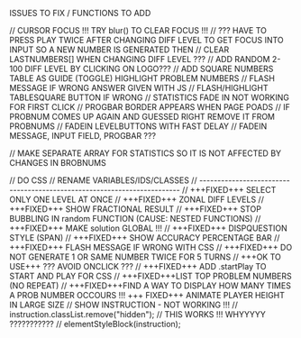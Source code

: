 ISSUES TO FIX / FUNCTIONS TO ADD




// CURSOR FOCUS  !!! TRY blur() TO CLEAR FOCUS !!!
// ??? HAVE TO PRESS PLAY TWICE AFTER CHANGING DIFF LEVEL TO GET FOCUS INTO INPUT SO A NEW NUMBER IS GENERATED THEN 
// CLEAR LASTNUMBERS[] WHEN CHANGING DIFF LEVEL ???
// ADD RANDOM 2-100 DIFF LEVEL BY CLICKING ON LOGO???
// ADD SQUARE NUMBERS TABLE AS GUIDE (TOGGLE) HIGHLIGHT PROBLEM NUMBERS
// FLASH MESSAGE IF WRONG ANSWER GIVEN WITH JS 
// FLASH/HIGHLIGHT TABLESQUARE BUTTON IF WRONG
// STATISTICS FADE IN NOT WORKING FOR FIRST CLICK
// PROGBAR BORDER APPEARS WHEN PAGE POADS
// IF PROBNUM COMES UP AGAIN AND GUESSED RIGHT REMOVE IT FROM PROBNUMS
// FADEIN LEVELBUTTONS WITH FAST DELAY
// FADEIN MESSAGE, INPUT FIELD, PROGBAR ???

// MAKE SEPARATE ARRAY FOR STATISTICS SO IT IS NOT AFFECTED BY CHANGES IN BROBNUMS

// DO CSS
// RENAME VARIABLES/IDS/CLASSES
// ------------------------------------------------------------------------
// +++FIXED+++ SELECT ONLY ONE LEVEL AT ONCE
// +++FIXED+++ ZONAL DIFF LEVELS
// +++FIXED+++ SHOW FRACTIONAL RESULT
//  +++FIXED+++   STOP BUBBLING IN random FUNCTION   (CAUSE: NESTED FUNCTIONS)
//  +++FIXED+++ MAKE solution GLOBAL !!!
//  +++FIXED+++ DISPQUESTION STYLE (SPAN)
// +++FIXED+++ SHOW ACCURACY PERCENTAGE BAR
// +++FIXED+++ FLASH MESSAGE IF WRONG WITH CSS
//  +++FIXED+++ DO NOT GENERATE 1 OR SAME NUMBER TWICE FOR 5 TURNS
// +++OK TO USE+++ ???  AVOID ONCLICK ???
// +++FIXED+++ ADD .startPlay TO START AND PLAY FOR CSS
// +++FIXED+++LIST TOP PROBLEM NUMBERS (NO REPEAT)
// +++FIXED+++FIND A WAY TO DISPLAY HOW MANY TIMES A PROB NUMBER OCCOURS !!! 
+++ FIXED+++ ANIMATE PLAYER HEIGHT IN LARGE SIZE
// SHOW INSTRUCTION - NOT WORKING !!!
  // instruction.classList.remove("hidden");
  // THIS WORKS !!! WHYYYYY ???????????
  // elementStyleBlock(instruction);

